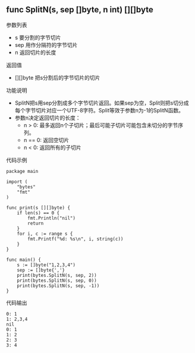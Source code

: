 ## func SplitN(s, sep []byte, n int) [][]byte

参数列表

- s 要分割的字节切片
- sep 用作分隔符的字节切片
- n 返回切片的长度

返回值

- [][]byte 把s分割后的字节切片的切片

功能说明

- SplitN把s用sep分割成多个字节切片返回。如果sep为空，Split则把s切分成每个字节切片对应一个UTF-8字符。Split等效于参数n为-1的SplitN函数。
- 参数n决定返回切片的长度：
	+ n > 0: 最多返回n个子切片；最后可能子切片可能包含未切分的字节序列。
	+ n == 0: 返回空切片
	+ n < 0: 返回所有的子切片

代码示例

	package main

	import (
		"bytes"
		"fmt"
	)

	func print(s [][]byte) {
		if len(s) == 0 {
			fmt.Println("nil")
			return
		}
		for i, c := range s {
			fmt.Printf("%d: %s\n", i, string(c))
		}
	}

	func main() {
		s := []byte("1,2,3,4")
		sep := []byte{','}
		print(bytes.SplitN(s, sep, 2))
		print(bytes.SplitN(s, sep, 0))
		print(bytes.SplitN(s, sep, -1))
	}

代码输出

	0: 1
	1: 2,3,4
	nil
	0: 1
	1: 2
	2: 3
	3: 4

